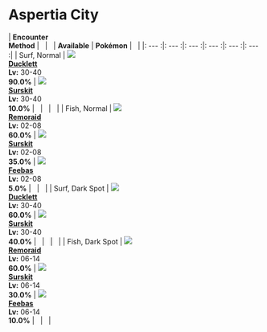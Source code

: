 # Aspertia City

| __Encounter<br>Method__ | &nbsp; | &nbsp; | __Available__ | __Pokémon__ | &nbsp; |
|: --- :|: --- :|: --- :|: --- :|: --- :|: --- :|
| Surf, Normal | ![][580] <br> __[Ducklett]__ <br> __Lv:__ 30-40 <br> __90.0%__ | ![][283] <br> __[Surskit]__ <br> __Lv:__ 30-40 <br> __10.0%__ | &nbsp; | &nbsp; | &nbsp; |
| Fish, Normal | ![][223] <br> __[Remoraid]__ <br> __Lv:__ 02-08 <br> __60.0%__ | ![][283] <br> __[Surskit]__ <br> __Lv:__ 02-08 <br> __35.0%__ | ![][349] <br> __[Feebas]__ <br> __Lv:__ 02-08 <br> __5.0%__ | &nbsp; | &nbsp; |
| Surf, Dark Spot | ![][580] <br> __[Ducklett]__ <br> __Lv:__ 30-40 <br> __60.0%__ | ![][283] <br> __[Surskit]__ <br> __Lv:__ 30-40 <br> __40.0%__ | &nbsp; | &nbsp; | &nbsp; |
| Fish, Dark Spot | ![][223] <br> __[Remoraid]__ <br> __Lv:__ 06-14 <br> __60.0%__ | ![][283] <br> __[Surskit]__ <br> __Lv:__ 06-14 <br> __30.0%__ | ![][349] <br> __[Feebas]__ <br> __Lv:__ 06-14 <br> __10.0%__ | &nbsp; | &nbsp; |


[580]: ../img/animated/580.gif
[Ducklett]: ../pokemons/580/
[283]: ../img/animated/283.gif
[Surskit]: ../pokemons/283/
[223]: ../img/animated/223.gif
[Remoraid]: ../pokemons/223/
[349]: ../img/animated/349.gif
[Feebas]: ../pokemons/349/
